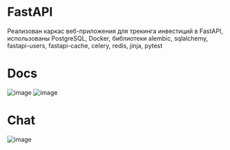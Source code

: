 # FastAPI
Реализован каркас веб-приложения для трекинга инвестиций в FastAPI, использованы
PostgreSQL, Docker, библиотеки alembic, sqlalchemy, fastapi-users, fastapi-cache, celery, redis,
jinja, pytest
# Docs
![image](https://github.com/tortuga0212/FastAPI/assets/118131089/1378cd38-1bdb-42b9-9de6-485bdc4974bb)
![image](https://github.com/tortuga0212/FastAPI/assets/118131089/c9b4cbc6-c07d-48fb-b047-ee234b26769c)
# Chat
![image](https://github.com/tortuga0212/FastAPI/assets/118131089/dcd91d65-f1bf-4a5e-8dea-6a2def6ac831)


